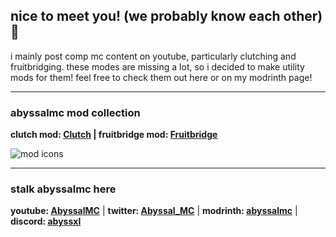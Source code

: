 ## nice to meet you! (we probably know each other) 👋  


i mainly post comp mc content on youtube, particularly clutching and fruitbridging. these modes are missing a lot, so i decided to make utility mods for them! feel free to check them out here or on my modrinth page!

---
### abyssalmc mod collection
**clutch mod: [Clutch](https://modrinth.com/mod/clutch) | fruitbridge mod: [Fruitbridge](https://modrinth.com/mod/fruitbridge)**

![mod icons](https://cdn.modrinth.com/data/cached_images/197d5c6f95a597fe02c381bc8564e1850fab5d10.png)

---

### stalk abyssalmc here
**youtube: [AbyssalMC](https://youtube.com/@AbyssalMC)** | **twitter: [Abyssal_MC](https://x.com/@Abyssal_MC)** | **modrinth: [abyssalmc](https://modrinth.com/user/abyssal_mc)** | **discord: [abyssxl](https://discordapp.com/users/853472808696938516)**

